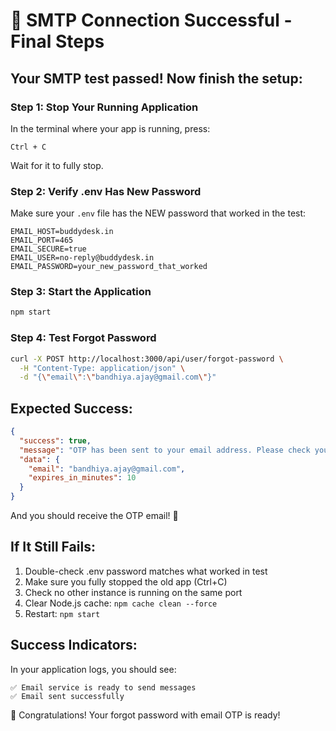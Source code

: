 # 🎉 SMTP Connection Successful - Final Steps

## Your SMTP test passed! Now finish the setup:

### Step 1: Stop Your Running Application

In the terminal where your app is running, press:
```
Ctrl + C
```

Wait for it to fully stop.

### Step 2: Verify .env Has New Password

Make sure your `.env` file has the NEW password that worked in the test:

```env
EMAIL_HOST=buddydesk.in
EMAIL_PORT=465
EMAIL_SECURE=true
EMAIL_USER=no-reply@buddydesk.in
EMAIL_PASSWORD=your_new_password_that_worked
```

### Step 3: Start the Application

```bash
npm start
```

### Step 4: Test Forgot Password

```bash
curl -X POST http://localhost:3000/api/user/forgot-password \
  -H "Content-Type: application/json" \
  -d "{\"email\":\"bandhiya.ajay@gmail.com\"}"
```

## Expected Success:

```json
{
  "success": true,
  "message": "OTP has been sent to your email address. Please check your inbox.",
  "data": {
    "email": "bandhiya.ajay@gmail.com",
    "expires_in_minutes": 10
  }
}
```

And you should receive the OTP email! 📧

## If It Still Fails:

1. Double-check .env password matches what worked in test
2. Make sure you fully stopped the old app (Ctrl+C)
3. Check no other instance is running on the same port
4. Clear Node.js cache: `npm cache clean --force`
5. Restart: `npm start`

## Success Indicators:

In your application logs, you should see:
```
✅ Email service is ready to send messages
✅ Email sent successfully
```

🎉 Congratulations! Your forgot password with email OTP is ready!

